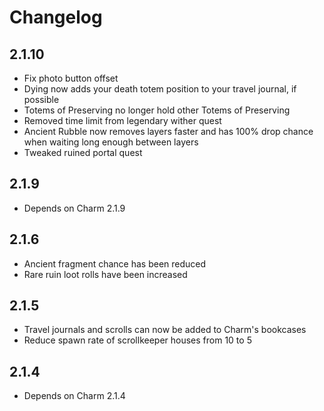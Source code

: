 # Changelog

## 2.1.10
* Fix photo button offset
* Dying now adds your death totem position to your travel journal, if possible
* Totems of Preserving no longer hold other Totems of Preserving
* Removed time limit from legendary wither quest
* Ancient Rubble now removes layers faster and has 100% drop chance when waiting long enough between layers
* Tweaked ruined portal quest

## 2.1.9
* Depends on Charm 2.1.9

## 2.1.6
* Ancient fragment chance has been reduced
* Rare ruin loot rolls have been increased

## 2.1.5
* Travel journals and scrolls can now be added to Charm's bookcases
* Reduce spawn rate of scrollkeeper houses from 10 to 5

## 2.1.4
* Depends on Charm 2.1.4